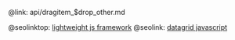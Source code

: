 @link: api/dragitem_$drop_other.md

@seolinktop: [lightweight js framework](https://webix.com)
@seolink: [datagrid javascript](https://webix.com/widget/datatable/)